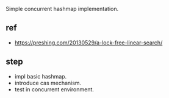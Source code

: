 Simple concurrent hashmap implementation.

## ref
* https://preshing.com/20130529/a-lock-free-linear-search/

## step
* impl basic hashmap.
* introduce cas mechanism.
* test in concurrent environment.
